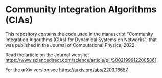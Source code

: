 # Community Integration Algorithms (CIAs)

This repository contains the code used in the manuscript "Community Integration Algorithms (CIAs) for Dynamical Systems on Networks", that was published in the Journal of Computational Physics, 2022.

Read the article on the Journal website: https://www.sciencedirect.com/science/article/pii/S0021999122005861

For the arXiv version see https://arxiv.org/abs/2203.16657
